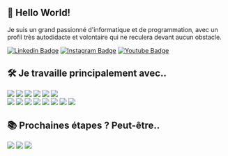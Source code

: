 ## 👋 Hello World!
Je suis un grand passionné d'informatique et de programmation, avec un profil très autodidacte et volontaire qui ne reculera devant aucun obstacle.

[![Linkedin Badge](https://img.shields.io/badge/-Kilian_LE_DU_-blue?style=flat-square&logo=Linkedin&logoColor=white&link=https://www.linkedin.com/in/ledu-kilian/)](https://www.linkedin.com/in/ledu-kilian/)
[![Instagram Badge](https://img.shields.io/badge/-ledukilian-purple?style=flat-square&logo=instagram&logoColor=white&link=https://www.instagram.com/ledukilian/)](https://www.instagram.com/ledukilian/)
[![Youtube Badge](https://img.shields.io/badge/-www.ledukilian.fr-darkred?style=flat-square&logo=code&logoColor=white&link=https://www.ledukilian.fr)](https://www.ledukilian.fr)



##  🛠️ Je travaille principalement avec..
![](https://img.shields.io/badge/HTML-informational?style=flat&logo=html5&logoColor=ColorName&color=black)
![](https://img.shields.io/badge/CSS-informational?style=flat&logo=css3&logoColor=ColorName&color=black)
![](https://img.shields.io/badge/JavaScript-informational?style=flat&logo=JavaScript&logoColor=ColorName&color=black)
![](https://img.shields.io/badge/JQuery-informational?style=flat&logo=jquery&logoColor=ColorName&color=black)
![](https://img.shields.io/badge/Bootstrap-informational?style=flat&logo=bootstrap&logoColor=ColorName&color=black)
![](https://img.shields.io/badge/Wordpress-informational?style=flat&logo=wordpress&logoColor=ColorName&color=black)
<br>
![](https://img.shields.io/badge/Symfony-informational?style=flat&logo=symfony&logoColor=ColorName&color=black)
![](https://img.shields.io/badge/PHP-informational?style=flat&logo=php&logoColor=ColorName&color=black)
![](https://img.shields.io/badge/MySQL-informational?style=flat&logo=mysql&logoColor=ColorName&color=black)
![](https://img.shields.io/badge/PostgreSQL-informational?style=flat&logo=postgresql&logoColor=ColorName&color=black)
![](https://img.shields.io/badge/Git-informational?style=flat&logo=git&logoColor=ColorName&color=black)
![](https://img.shields.io/badge/GitLab-informational?style=flat&logo=gitlab&logoColor=ColorName&color=black)
![](https://img.shields.io/badge/GitHub-informational?style=flat&logo=github&logoColor=ColorName&color=black)
![](https://img.shields.io/badge/Postman-informational?style=flat&logo=Postman&logoColor=ColorName&color=black)


##  📚 Prochaines étapes ? Peut-être..
![](https://img.shields.io/badge/Node.js-informational?style=flat&logo=Node.js&logoColor=ColorName&color=black)
![](https://img.shields.io/badge/TypeScript-informational?style=flat&logo=TypeScript&logoColor=ColorName&color=black)
![](https://img.shields.io/badge/GraphQL-informational?style=flat&logo=graphql&logoColor=ColorName&color=black)
